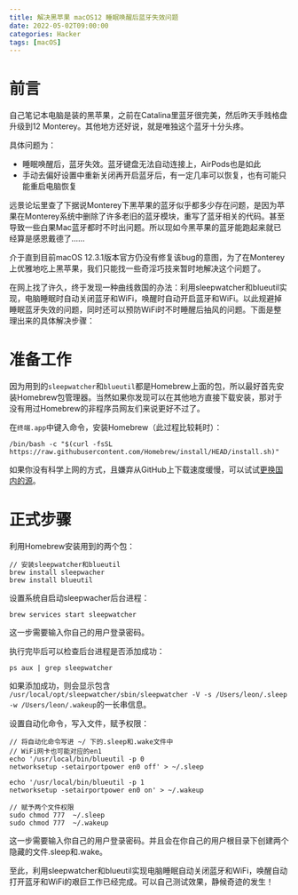 ```yaml
---
title: 解决黑苹果 macOS12 睡眠唤醒后蓝牙失效问题
date: 2022-05-02T09:00:00
categories: Hacker
tags: [macOS]
---
```


# 前言

自己笔记本电脑是装的黑苹果，之前在Catalina里蓝牙很完美，然后昨天手贱格盘升级到12 Monterey。其他地方还好说，就是唯独这个蓝牙十分头疼。

具体问题为：

- 睡眠唤醒后，蓝牙失效。蓝牙键盘无法自动连接上，AirPods也是如此
- 手动去偏好设置中重新关闭再开启蓝牙后，有一定几率可以恢复，也有可能只能重启电脑恢复

远景论坛里查了下据说Monterey下黑苹果的蓝牙似乎都多少存在问题，是因为苹果在Monterey系统中删除了许多老旧的蓝牙模块，重写了蓝牙相关的代码。甚至导致一些白果Mac蓝牙都时不时出问题。所以现如今黑苹果的蓝牙能跑起来就已经算是感恩戴德了……

介于直到目前macOS 12.3.1版本官方仍没有修复该bug的意图，为了在Monterey上优雅地吃上黑苹果，我们只能找一些奇淫巧技来暂时地解决这个问题了。

在网上找了许久，终于发现一种曲线救国的办法：利用sleepwatcher和blueutil实现，电脑睡眠时自动关闭蓝牙和WiFi，唤醒时自动开启蓝牙和WiFi。以此规避掉睡眠蓝牙失效的问题，同时还可以预防WiFi时不时睡醒后抽风的问题。下面是整理出来的具体解决步骤：

# 准备工作

因为用到的`sleepwatcher`和`blueutil`都是Homebrew上面的包，所以最好首先安装Homebrew包管理器。当然如果你发现可以在其他地方直接下载安装，那对于没有用过Homebrew的非程序员网友们来说更好不过了。

在`终端.app`中键入命令，安装Homebrew（此过程比较耗时）：

```shell
/bin/bash -c "$(curl -fsSL https://raw.githubusercontent.com/Homebrew/install/HEAD/install.sh)"
```

如果你没有科学上网的方式，且嫌弃从GitHub上下载速度缓慢，可以试试[更换国内的源](https://brew.idayer.com/guide/change-source/)。

# 正式步骤

利用Homebrew安装用到的两个包：

```shell
// 安装sleepwatcher和blueutil
brew install sleepwacher
brew install blueutil
```

设置系统自启动sleepwacher后台进程：

```shell
brew services start sleepwatcher
```

这一步需要输入你自己的用户登录密码。

执行完毕后可以检查后台进程是否添加成功：

```shell
ps aux | grep sleepwatcher
```

如果添加成功，则会显示包含 `/usr/local/opt/sleepwatcher/sbin/sleepwatcher -V -s /Users/leon/.sleep -w /Users/leon/.wakeup`的一长串信息。

设置自动化命令，写入文件，赋予权限：

```shell
// 将自动化命令写进 ~/ 下的.sleep和.wake文件中
// WiFi网卡也可能对应的en1
echo '/usr/local/bin/blueutil -p 0
networksetup -setairportpower en0 off' > ~/.sleep

echo '/usr/local/bin/blueutil -p 1
networksetup -setairportpower en0 on' > ~/.wakeup

// 赋予两个文件权限
sudo chmod 777  ~/.sleep
sudo chmod 777  ~/.wakeup
```

这一步需要输入你自己的用户登录密码。并且会在你自己的用户根目录下创建两个隐藏的文件.sleep和.wake。

至此，利用sleepwatcher和blueutil实现电脑睡眠自动关闭蓝牙和WiFi，唤醒自动打开蓝牙和WiFi的艰巨工作已经完成。可以自己测试效果，静候奇迹的发生！

